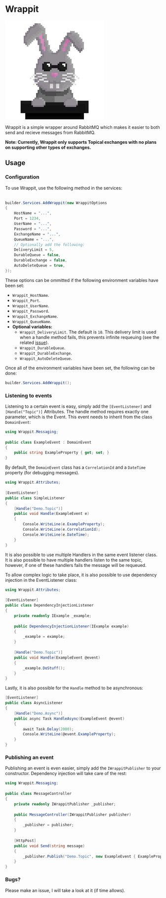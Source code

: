 # Wrappit

![Wrappit logo](logo.png)

Wrappit is a simple wrapper around RabbitMQ which makes it easier to both send and recieve messages from RabbitMQ.

**Note: Currently, Wrappit only supports Topical exchanges with no plans on supporting other types of exchanges.**

## Usage

### Configuration

To use Wrappit, use the following method in the services:

```csharp

builder.Services.AddWrappit(new WrappitOptions
{
    HostName = "...",
    Port = 1234,
    UserName = "...",
    Password = "...",
    ExchangeName = "...",
    QueueName = "...",
    // Optionally add the following:
    DeliveryLimit = 5,
    DurableQueue = false,
    DurableExchange = false,
    AutoDeleteQueue = true,
});

```

These options can be ommitted if the following environment variables have been set:
 * `Wrappit_HostName`.
 * `Wrappit_Port`.
 * `Wrappit_UserName`.
 * `Wrappit_Password`.
 * `Wrappit_ExchangeName`.
 * `Wrappit_QueueName`.
 * **Optional variables:**
   * `Wrappit_DeliveryLimit`.
        The default is `10`. This delivery limit is used when a handle method fails, this prevents infinite requeuing (see the related [issue](https://github.com/xandervedder/Wrappit/issues/1)).
   * `Wrappit_DurableQueue`.
   * `Wrappit_DurableExchange`.
   * `Wrappit_AutoDeleteQueue`.


Once all of the environment variables have been set, the following can be done:

```csharp
builder.Services.AddWrappit();
``` 

### Listening to events

Listening to a certain event is easy, simply add the `[EventListener]` and `[Handle("Topic")]` Attributes.
The handle method requires exactly one parameter, which is the Event. This event needs to inherit from the class `DomainEvent`:

```csharp
using Wrappit.Messaging;

public class ExampleEvent : DomainEvent 
{
    public string ExampleProperty { get; set; }
}
```

By default, the `DomainEvent` class has a `CorrelationId` and a `DateTime` property (for debugging messages).  

```csharp
using Wrappit.Attributes;

[EventListener]
public class SimpleListener
{
    [Handle("Demo.Topic")]
    public void Handle(ExampleEvent e)
    {
        Console.WriteLine(e.ExampleProperty);
        Console.WriteLine(e.CorrelationId);
        Console.WriteLine(e.DateTime);
    }
}
```

It is also possible to use multiple Handlers in the same event listener class. It is also possible to have multiple handlers listen to the same topic, however, if one of these handlers fails the message will be requeued.

To allow complex logic to take place, it is also possible to use dependency injection in the EventListener class:

```csharp
using Wrappit.Attributes;

[EventListener]
public class DependencyInjectionListener
{
    private readonly IExample _example;

    public DependencyInjectionListener(IExample example)
    {
        _example = example;
    }

    [Handle("Demo.Topic")]
    public void Handle(ExampleEvent @event)
    {
        _example.DoStuff();
    }
}
```

Lastly, it is also possible for the `Handle` method to be asynchronous:

```csharp
[EventListener]
public class AsyncListener
{
    [Handle("Demo.Async")]
    public async Task HandleAsync(ExampleEvent @event)
    {
        await Task.Delay(2000);
        Console.WriteLine(@event.ExampleProperty);
    }
}
```

### Publishing an event

Publishing an event is even easier, simply add the `IWrappitPublisher` to your constructor. Dependency injection will take care of the rest:

```csharp
using Wrappit.Messaging;

public class MessageController
{
    private readonly IWrappitPublisher _publisher;

    public MessageController(IWrappitPublisher publisher)
    {
        _publisher = publisher;
    }

    [HttpPost]
    public void Send(string message)
    {
        _publisher.Publish("Demo.Topic", new ExampleEvent { ExampleProperty = message });
    }
}
```

### Bugs?

Please make an issue, I will take a look at it (if time allows).

